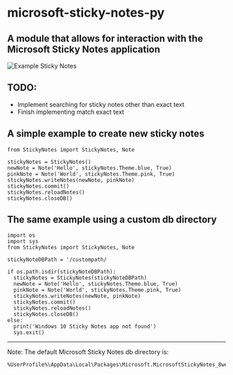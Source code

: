 # microsoft-sticky-notes-py
## A module that allows for interaction with the Microsoft Sticky Notes application
![Example Sticky Notes](https://i.imgur.com/I9YW2sf.png)


## TODO:
- Implement searching for sticky notes other than exact text
- Finish implementing match exact text

## A simple example to create new sticky notes
```
from StickyNotes import StickyNotes, Note

stickyNotes = StickyNotes()
newNote = Note('Hello', stickyNotes.Theme.blue, True)
pinkNote = Note('World', stickyNotes.Theme.pink, True)
stickyNotes.writeNotes(newNote, pinkNote)
stickyNotes.commit()
stickyNotes.reloadNotes()
stickyNotes.closeDB()
```

## The same example using a custom db directory
```
import os
import sys
from StickyNotes import StickyNotes, Note

stickyNoteDBPath = '/custompath/

if os.path.isdir(stickyNoteDBPath):
  stickyNotes = StickyNotes(stickyNoteDBPath)
  newNote = Note('Hello', stickyNotes.Theme.blue, True)
  pinkNote = Note('World', stickyNotes.Theme.pink, True)
  stickyNotes.writeNotes(newNote, pinkNote)
  stickyNotes.commit()
  stickyNotes.reloadNotes()
  stickyNotes.closeDB()
else:
  print('Windows 10 Sticky Notes app not found')
  sys.exit()

```
---
Note: The default Microsoft Sticky Notes db directory is:
```
%UserProfile%\AppData\Local\Packages\Microsoft.MicrosoftStickyNotes_8wekyb3d8bbwe\LocalState\
```